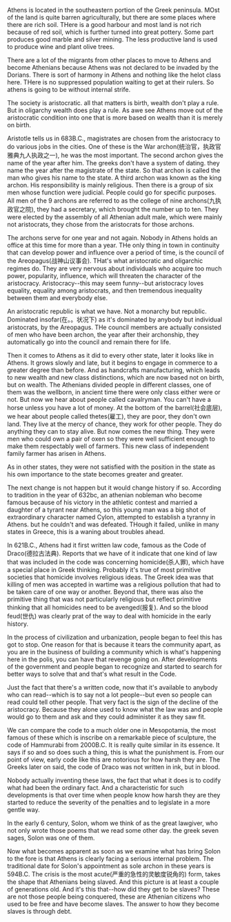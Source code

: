 Athens is located in the southeastern portion of the Greek peninsula. MOst of the land is quite barren agriculturally, but there are some places where there are rich soil. THere is a good harbour and most land is not rich because of red soil, which is further turned into great pottery. Some part produces good marble and silver mining. The less productive land is used to produce wine and plant olive trees. 

There are a lot of the migrants from other places to move to Athens and become Athenians because Athens was not declared to be invaded by the Dorians. There is sort of harmony in Athens and nothing like the helot class here. THere is no suppressed population waiting to get at their rulers. So athens is going to be without internal strife.

The society is aristocratic. all that matters is birth, wealth don't play a rule. But in oligarchy wealth does play a rule. As awe see Athens move out of the aristocratic condition into one that is more based on wealth than it is merely on birth.

Aristotle tells us in 683B.C., magistrates are chosen from the aristocracy to do various jobs in the cities. One of these is the War archon(统治官，执政官 雅典九人执政之一), he was the most important. The second archon gives the name of the year after him. The greeks don't have a system of dating. they name the year after the magistrate of the state. So that archon is called the man who gives his name to the state. A third archon was known as the king archon. His responsibility is mainly religious. Then there is a group of six men whose function were judicial. People could go for specific purposes. All men of the 9 archons are referred to as the college of nine archons(九执政官之院), they had a secretary, which brought the number up to ten. They were elected by the assembly of all Athenian adult male, which were mainly not aristocrats, they chose from the aristocrats for those archons.

The archons serve for one year and not again. Nobody in Athens holds an office at this time for more than a year. THe only thing in town in continuity that can develop power and influence over a period of time, is the council of the Areopagus(战神山议事会). THat's what aristocratic and oligarchic regimes do. They are very nervous about individuals who acquire too much power, popularity, influence, which will threaten the character of the aristocracy. Aristocracy--this may seem funny--but aristocracy loves equality, equality among aristocrats, and then tremendous inequality between them and everybody else.

An aristocratic republic is what we have. Not a monarchy but republic. Dominated insofar(在。。状况下) as it's dominated by anybody but individual aristocrats, by the Areopagus. THe council members are actually consisted of men who have been archon, the year after their archonship, they automatically go into the council and remain there for life.

Then it comes to Athens as it did to every other state, later it looks like in Athens. It grows slowly and late, but it begins to engage in commerce to a greater degree than before. And as handcrafts manufacturing, which leads to new wealth and new class distinctions, which are now based not on birth, but on wealth. The Athenians divided people in different classes, one of them was the wellborn, in ancient time there were only class either were or not. But now we hear about people called cavalryman. You can't have a horse unless you have a lot of money. At the bottom of the barrel(社会底层), we hear about people called thetes(雇工), they are poor, they don't own land. They live at the mercy of chance, they work for other people. They do anything they can to stay alive. But now comes the new thing. They were men who could own a pair of oxen so they were well sufficient enough to make them respectably well of farmers. This new class of independent family farmer has arisen in Athens.

As in other states, they were not satisfied with the position in the state as his own importance to the state becomes greater and greater. 

The next change is not happen but it would change history if so. According to tradition in the year of 632bc, an athenian nobleman who become famous because of his victory in the athletic contest and married a daughter of a tyrant near Athens, so this young man was a big shot of extraordinary character named Cylon, attempted to establish a tyranny in Athens. but he couldn't and was defeated. THough it failed, unlike in many states in Greece, this is a waning about troubles ahead.

In 621B.C., Athens had it first written law code, famous as the Code of Draco(德拉古法典). Reports that we have of it indicate that one kind of law that was included in the code was concerning homicide(杀人罪), which have a special place in Greek thinking. Probably it's true of most primitive societies that homicide involves religious ideas. The Greek idea was that killing of men was accepted in wartime was a religious pollution that had to be taken care of one way or another. Beyond that, there was also the primitive thing that was not particularly religious but reflect primitive thinking that all homicides need to be avenged(报复). And so the blood feud(世仇) was clearly prat of the way to deal with homicide in the early history.

In the process of civilization and urbanization, people began to feel this has got to stop. One reason for that is because it tears the community apart, as you are in the business of building a community which is what's happening here in the polis, you can have that revenge going on. After developments of the government and people began to recognize and started to search for better ways to solve that and that's what result in the Code.

Just the fact that there's a written code, now that it's available to anybody who can read--which is to say not a lot people--but even so people can read could tell other people. That very fact is the sign of the decline of the aristocracy. Because they alone used to know what the law was and people would go to them and ask and they could administer it as they saw fit.

We can compare the code to a much older one in Mesopotamia, the most famous of these which is inscribe on a remarkable piece of sculpture, the code of Hammurabi from 2000B.C. It is really quite similar in its essence.  It says if so and so does such a thing, this is what the punishment is. From our point of view, early code like this are notorious for how harsh they are. The Greeks later on said, the code of Draco was not written in ink, but in blood.

Nobody actually inventing these laws, the fact that what it does is to codify what had been the ordinary fact. And a characteristic for such developments is that over time when people know how harsh they are they started to reduce the severity of the penalties and to legislate in a more gentle way. 

In the early 6 century, Solon, whom we think of as the great lawgiver, who not only wrote those poems that we read some other day. the greek seven sages, Solon was one of them. 

Now what becomes apparent as soon as we examine what has bring Solon to the fore is that Athens is clearly facing a serious internal problem. The traditional date for Solon's appointment as sole archon in these years is 594B.C. The crisis is the most acute(严重的急性的灵敏度锐角的) form, takes the shape that Athenians being slaved. And this picture is at least a couple of generations old. And it's this that--how did they get to be slaves? These are not those people being conquered, these are Athenian citizens who used to be free and have become slaves. The answer to how they become slaves is through debt.